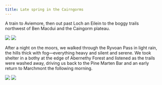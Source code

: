 ```yaml
---
title: Late spring in the Cairngorms
---
```

A train to Aviemore, then out past Loch an Eilein to the boggy trails northwest of Ben Macdui and the Caingorm plateau.

![](/posts/2021-05-22/cairngorms1.JPG)
![](/posts/2021-05-22/cairngorms2.JPG)

After a night on the moors, we walked through the Ryvoan Pass in light rain, the hills thick with fog—everything heavy and silent and serene. We took shelter in a bothy at the edge of Abernethy Forest and listened as the trails were washed away, driving us back to the Pine Marten Bar and an early return to Marchmont the following morning. 

![](/posts/2021-05-22/cairngorms3.JPG)
![](/posts/2021-05-22/cairngorms4.JPG)